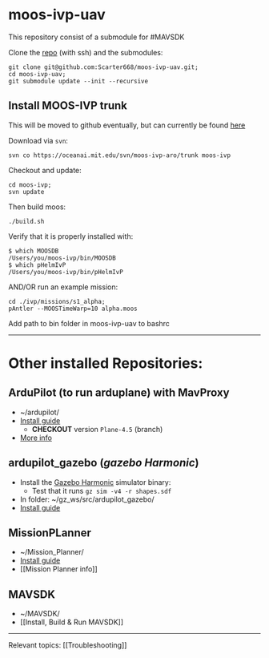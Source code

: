 
# moos-ivp-uav


This repository consist of a submodule for #MAVSDK 


Clone the [repo](https://github.com/Scarter668/moos-ivp-uav.git) (with ssh) and the submodules:

	git clone git@github.com:Scarter668/moos-ivp-uav.git;
	cd moos-ivp-uav;
	git submodule update --init --recursive



## Install MOOS-IVP trunk

This will be moved to github eventually, but can currently be found [here](https://oceanai.mit.edu/ivpman/pmwiki/pmwiki.php?n=Lab.ClassSetup#sec_course_software)


Download via `svn`:

	svn co https://oceanai.mit.edu/svn/moos-ivp-aro/trunk moos-ivp
Checkout and update:

	cd moos-ivp;
	svn update

Then build moos:

	./build.sh

Verify that it is properly installed with:

	$ which MOOSDB
	/Users/you/moos-ivp/bin/MOOSDB
	$ which pHelmIvP 
	/Users/you/moos-ivp/bin/pHelmIvP

AND/OR run an example mission:
```
cd ./ivp/missions/s1_alpha;
pAntler --MOOSTimeWarp=10 alpha.moos
```



Add path to bin folder in moos-ivp-uav to bashrc


---




# Other installed Repositories:

## ArduPilot (to run arduplane) with MavProxy
- ~/ardupilot/
- [Install guide](https://ardupilot.org/dev/docs/building-setup-linux.html#building-setup-linux)
	- **CHECKOUT** version `Plane-4.5` (branch)
- [More info](ArduPilot%20&%20MavProx.md)
## ardupilot_gazebo (*gazebo Harmonic*)
- Install the [Gazebo Harmonic](https://gazebosim.org/docs/harmonic/install_ubuntu/) simulator binary:
	- Test that it runs `gz sim -v4 -r shapes.sdf`
- In folder: ~/gz_ws/src/ardupilot_gazebo/
- [Install guide](https://ardupilot.org/dev/docs/sitl-with-gazebo.html)
## MissionPLanner
- ~/Mission_Planner/
- [Install guide](https://ardupilot.org/planner/docs/mission-planner-installation.html)
- [[Mission Planner info]]
## MAVSDK
- ~/MAVSDK/
- [[Install, Build & Run MAVSDK]]



---
Relevant topics: [[Troubleshooting]]
